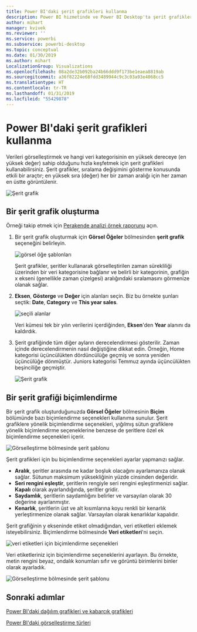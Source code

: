 ```yaml
---
title: Power BI'daki şerit grafikleri kullanma
description: Power BI hizmetinde ve Power BI Desktop'ta şerit grafikler oluşturma ve bunları kullanma
author: mihart
manager: kvivek
ms.reviewer: ''
ms.service: powerbi
ms.subservice: powerbi-desktop
ms.topic: conceptual
ms.date: 01/30/2019
ms.author: mihart
LocalizationGroup: Visualizations
ms.openlocfilehash: 08a2de32b092ba24b66ddd9f173be1eaea8819ab
ms.sourcegitcommit: a36f82224e68fdd3489944c9c3c03a93e4068cc5
ms.translationtype: HT
ms.contentlocale: tr-TR
ms.lasthandoff: 01/31/2019
ms.locfileid: "55429878"
---
```

# <a name="use-ribbon-charts-in-power-bi"></a>Power BI'daki şerit grafikleri kullanma
Verileri görselleştirmek ve hangi veri kategorisinin en yüksek dereceye (en yüksek değer) sahip olduğunu hızla keşfetmek için şerit grafikleri kullanabilirsiniz. Şerit grafikler, sıralama değişimini gösterme konusunda etkili bir araçtır; en yüksek sıra (değer) her bir zaman aralığı için her zaman en üstte görüntülenir. 

![Şerit grafik](media/desktop-ribbon-charts/ribbon-charts_01.png)

## <a name="create-a-ribbon-chart"></a>Bir şerit grafik oluşturma
Örneği takip etmek için [Perakende analizi örnek raporunu](../sample-retail-analysis.md) açın. 

1. Bir şerit grafik oluşturmak için **Görsel Öğeler** bölmesinden **şerit grafik** seçeneğini belirleyin.

    ![görsel öğe şablonları](media/desktop-ribbon-charts/ribbon-charts_02.png)

    Şerit grafikler, şeritler kullanarak görselleştirilen zaman sürekliliği üzerinden bir veri kategorisine bağlanır ve belirli bir kategorinin, grafiğin x ekseni (genellikle zaman çizelgesi) aralığındaki sıralamasını görmenize olanak sağlar.

2. **Eksen**, **Gösterge** ve **Değer** için alanları seçin.  Biz bu örnekte şunları seçtik: **Date**, **Category** ve **This year sales**.  

    ![seçili alanlar](media/desktop-ribbon-charts/power-bi-ribbon-values.png)

    Veri kümesi tek bir yılın verilerini içerdiğinden, **Eksen**'den **Year** alanını da kaldırdık. 

3. Şerit grafiğinde tüm diğer ayların derecelendirmesi gösterilir. Zaman içinde derecelendirmenin nasıl değiştiğine dikkat edin.  Örneğin, Home kategorisi üçüncülükten dördüncülüğe geçmiş ve sonra yeniden üçüncülüğe dönmüştür. Juniors kategorisi Temmuz ayında üçüncülükten beşinciliğe geçmiştir. 

    ![Şerit grafik](media/desktop-ribbon-charts/power-bi-ribbon.png)

## <a name="format-a-ribbon-chart"></a>Bir şerit grafiği biçimlendirme
Bir şerit grafik oluşturduğunuzda **Görsel Öğeler** bölmesinin **Biçim** bölümünde bazı biçimlendirme seçenekleri kullanıma sunulur. Şerit grafiklere yönelik biçimlendirme seçenekleri, yığılmış sütun grafiklere yönelik biçimlendirme seçeneklerine benzese de şeritlere özel ek biçimlendirme seçenekleri içerir.

![Görselleştirme bölmesinde şerit şablonu](media/desktop-ribbon-charts/power-bi-format-ribbon.png)

Şerit grafikleri için bu biçimlendirme seçenekleri ayarlar yapmanızı sağlar.

* **Aralık**, şeritler arasında ne kadar boşluk olacağını ayarlamanıza olanak sağlar. Sütunun maksimum yüksekliğinin yüzde cinsinden değeridir.
* **Seri rengini eşleştir**, şeritlerin rengiyle seri rengini eşleştirmenizi sağlar. **Kapalı** olarak ayarlandığında, şeritler gridir.
* **Saydamlık**, şeritlerin saydamlığını belirler ve varsayılan olarak 30 değerine ayarlanmıştır.
* **Kenarlık**, şeritlerin üst ve alt kısımlarına koyu renkli bir kenarlık yerleştirmenize olanak sağlar. Varsayılan olarak kenarlıklar kapalıdır.

Şerit grafiğinin y ekseninde etiket olmadığından, veri etiketleri eklemek isteyebilirsiniz. Biçimlendirme bölmesinde **Veri etiketleri**'ni seçin. 

![veri etiketleri için biçimlendirme seçenekleri](media/desktop-ribbon-charts/power-bi-labels.png)

Veri etiketleriniz için biçimlendirme seçeneklerini ayarlayın.  Bu örnekte, metin rengini beyaz, ondalık konumları sıfır ve görüntü birimlerini binler olarak ayarladık. 

![Görselleştirme bölmesinde şerit şablonu](media/desktop-ribbon-charts/power-bi-data-labels.png)

## <a name="next-steps"></a>Sonraki adımlar

[Power BI'daki dağılım grafikleri ve kabarcık grafikleri](power-bi-visualization-scatter.md)

[Power BI'daki görselleştirme türleri](power-bi-visualization-types-for-reports-and-q-and-a.md)